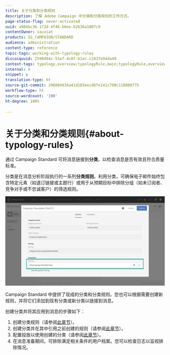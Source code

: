 ```yaml
---
title: 关于分类和分类规则
description: 了解 Adobe Campaign 中分类和分类规则的工作方式。
page-status-flag: never-activated
uuid: a98ebc36-172d-4f46-b6ee-b2636a1007c9
contentOwner: sauviat
products: SG_CAMPAIGN/STANDARD
audience: administration
content-type: reference
topic-tags: working-with-typology-rules
discoiquuid: 2590d94c-51ef-4c0f-b1ec-c2837e94da40
context-tags: typology,overview;typologyRule,main;typologyRule,overview
internal: n
snippet: y
translation-type: ht
source-git-commit: 396084934a41d103eecd6fe141c700c118000f75
workflow-type: ht
source-wordcount: '190'
ht-degree: 100%

---
```



# 关于分类和分类规则{#about-typology-rules}

通过 Campaign Standard 可将消息链接到&#x200B;**分类**，以检查消息是否有效且符合质量标准。

分类是在消息分析阶段执行的一系列&#x200B;**分类规则**。利用分类，可确保电子邮件始终包含特定元素（如退订链接或主题行）或用于从预期目标中排除分组（如未订阅者、竞争对手或不忠诚客户）的筛选规则。

![](assets/typology_messagelink.png)

Campaign Standard 中提供了现成的分类和分类规则。您也可以根据需要创建新规则，并将它们添加到现有分类或新分类以链接到消息。

创建分类并将其应用到消息的步骤如下：

1. 创建分类规则（请参阅[此章节](../../sending/using/managing-typology-rules.md#creating-a-typology-rule)）。
1. 创建分类并在其中引用之前创建的规则（请参阅[此章节](../../sending/using/managing-typologies.md#creating-a-typology)）。
1. 配置投放以使用创建的分类（请参阅[此章节](../../sending/using/managing-typologies.md#applying-typologies-to-messages)）。
1. 在消息准备期间，可排除满足相关条件的用户档案。您可以检查日志以监视排除情况。
